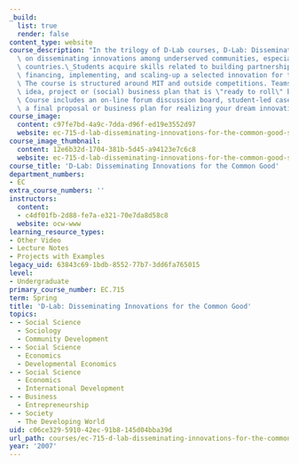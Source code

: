 ```yaml
---
_build:
  list: true
  render: false
content_type: website
course_description: "In the trilogy of D-Lab courses, D-Lab: Dissemination focuses\
  \ on disseminating innovations among underserved communities, especially in developing\
  \ countries.\_Students acquire skills related to building partnerships and piloting,\
  \ financing, implementing, and scaling-up a selected innovation for the common good.\
  \ The course is structured around MIT and outside competitions. Teams develop an\
  \ idea, project or (social) business plan that is \"ready to roll\" by term's end.\
  \ Course includes an on-line forum discussion board, student-led case studies and\
  \ a final proposal or business plan for realizing your dream innovation.\n"
course_image:
  content: c97fe7bd-4a9c-7dda-d96f-ed19e3552d97
  website: ec-715-d-lab-disseminating-innovations-for-the-common-good-spring-2007
course_image_thumbnail:
  content: 12e6b32d-1704-381b-5d45-a94123e7c6c8
  website: ec-715-d-lab-disseminating-innovations-for-the-common-good-spring-2007
course_title: 'D-Lab: Disseminating Innovations for the Common Good'
department_numbers:
- EC
extra_course_numbers: ''
instructors:
  content:
  - c4df01fb-2d88-fe7a-e321-70e7da8d58c8
  website: ocw-www
learning_resource_types:
- Other Video
- Lecture Notes
- Projects with Examples
legacy_uid: 63843c69-1bdb-8552-77b7-3dd6fa765015
level:
- Undergraduate
primary_course_number: EC.715
term: Spring
title: 'D-Lab: Disseminating Innovations for the Common Good'
topics:
- - Social Science
  - Sociology
  - Community Development
- - Social Science
  - Economics
  - Developmental Economics
- - Social Science
  - Economics
  - International Development
- - Business
  - Entrepreneurship
- - Society
  - The Developing World
uid: c06ce329-5910-42ec-91b8-145d04bba39d
url_path: courses/ec-715-d-lab-disseminating-innovations-for-the-common-good-spring-2007
year: '2007'
---
```

